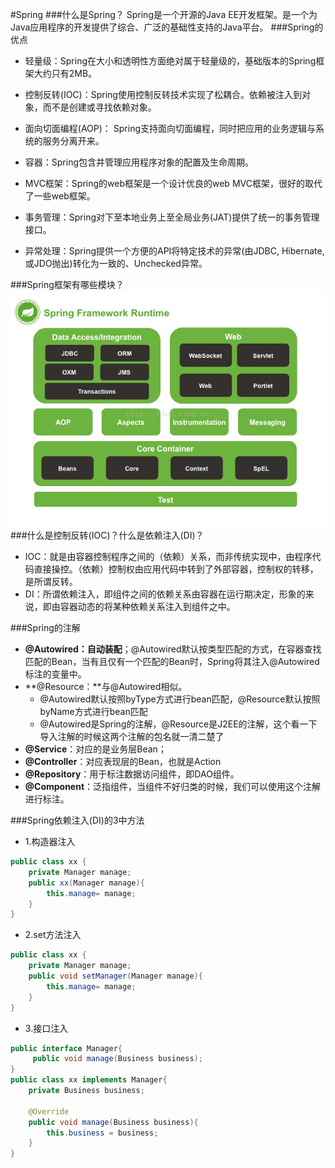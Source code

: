 #Spring
###什么是Spring？
Spring是一个开源的Java EE开发框架。是一个为Java应用程序的开发提供了综合、广泛的基础性支持的Java平台。
###Spring的优点
* 轻量级：Spring在大小和透明性方面绝对属于轻量级的，基础版本的Spring框架大约只有2MB。

* 控制反转(IOC)：Spring使用控制反转技术实现了松耦合。依赖被注入到对象，而不是创建或寻找依赖对象。

* 面向切面编程(AOP)： Spring支持面向切面编程，同时把应用的业务逻辑与系统的服务分离开来。

* 容器：Spring包含并管理应用程序对象的配置及生命周期。

* MVC框架：Spring的web框架是一个设计优良的web MVC框架，很好的取代了一些web框架。

* 事务管理：Spring对下至本地业务上至全局业务(JAT)提供了统一的事务管理接口。

* 异常处理：Spring提供一个方便的API将特定技术的异常(由JDBC, Hibernate, 或JDO抛出)转化为一致的、Unchecked异常。

###Spring框架有哪些模块？
![](/assets/20160906195535830.png)
###什么是控制反转(IOC)？什么是依赖注入(DI)？
* IOC：就是由容器控制程序之间的（依赖）关系，而非传统实现中，由程序代码直接操控。（依赖）控制权由应用代码中转到了外部容器，控制权的转移，是所谓反转。
* DI：所谓依赖注入，即组件之间的依赖关系由容器在运行期决定，形象的来说，即由容器动态的将某种依赖关系注入到组件之中。

###Spring的注解
* **@Autowired：自动装配**；@Autowired默认按类型匹配的方式，在容器查找匹配的Bean，当有且仅有一个匹配的Bean时，Spring将其注入@Autowired标注的变量中。
* **@Resource：**与@Autowired相似。
    * @Autowired默认按照byType方式进行bean匹配，@Resource默认按照byName方式进行bean匹配
    * @Autowired是Spring的注解，@Resource是J2EE的注解，这个看一下导入注解的时候这两个注解的包名就一清二楚了    
* **@Service**：对应的是业务层Bean；
* **@Controller**：对应表现层的Bean，也就是Action
* **@Repository**：用于标注数据访问组件，即DAO组件。
* **@Component**：泛指组件，当组件不好归类的时候，我们可以使用这个注解进行标注。

###Spring依赖注入(DI)的3中方法
* 1.构造器注入

```java
public class xx {
    private Manager manage;
    public xx(Manager manage){
        this.manage= manage;
    }
}
```
* 2.set方法注入

```java
public class xx {
    private Manager manage;
    public void setManager(Manager manage){
        this.manage= manage;
    }
}

```
* 3.接口注入


```java
public interface Manager{
     public void manage(Business business);
}
public class xx implements Manager{
    private Business business;
    
    @Override
    public void manage(Business business){
        this.business = business;
    }
}
```




